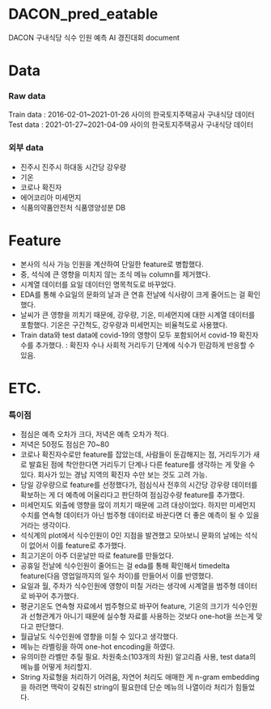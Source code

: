 # DACON_pred_eatable

DACON 구내식당 식수 인원 예측 AI 경진대회 document

# Data
### Raw data
Train data : 2016-02-01\~2021-01-26 사이의 한국토지주택공사 구내식당 데이터  
Test data : 2021-01-27\~2021-04-09 사이의 한국토지주택공사 구내식당 데이터  
### 외부 data
- 진주시 진주시 하대동 시간당 강우량  
- 기온  
- 코로나 확진자  
- 에어코리아 미세먼지  
- 식품의약품안전처 식품영양성분 DB  

# Feature
- 본사의 식사 가능 인원을 계산하여 단일한 feature로 병합했다.
- 중, 석식에 큰 영향을 미치지 않는 조식 메뉴 column를 제거했다.
- 시계열 데이터를 요일 데이터인 명목척도로 바꾸었다.
- EDA를 통해 수요일의 문화의 날과 큰 연휴 전날에 식사량이 크게 줄어드는 걸 확인했다.
- 날씨가 큰 영향을 끼치기 때문에, 강우량, 기온, 미세먼지에 대한 시계열 데이터를 포함했다. 기온은 구간척도, 강우량과 미세먼지는 비율척도로 사용했다.
- Train data와 test data에 covid-19의 영향이 모두 포함되어서 covid-19 확진자 수를 추가했다. : 확진자 수나 사회적 거리두기 단계에 식수가 민감하게 반응할 수 있음.

# ETC.
### 특이점
- 점심은 예측 오차가 크다, 저녁은 예측 오차가 적다.
- 저녁은 50정도 점심은 70~80
- 코로나 확진자수로만 feature를 잡았는데, 사람들이 둔감해지는 점, 거리두기가 새로 발효된 점에 착안한다면 거리두기 단계나 다른 feature를 생각하는 게 맞을 수 있다. 회사가 있는 경남 지역의 확진자 수만 보는 것도 고려 가능.
- 당일 강우량으로 feature를 선정했다가, 점심식사 전후의 시간당 강우량 데이터를 확보하는 게 더 예측에 어울리다고 판단하여 점심강수량 feature를 추가했다.
- 미세먼지도 외출에 영향을 많이 끼치기 때문에 고려 대상이었다. 하지만 미세먼지 수치를 연속형 데이터가 아닌 범주형 데이터로 바꾼다면 더 좋은 예측이 될 수 있을거라는 생각이다.
- 석식계의 plot에서 식수인원이 0인 지점을 발견했고 모아보니 문화의 날에는 석식이 없어서 이를 feature로 추가했다.
- 최고기온이 아주 더운날만 따로 feature를 만들었다. 
- 공휴일 전날에 식수인원이 줄어드는 걸 eda를 통해 확인해서 timedelta feature(다음 영업일까지의 일수 차이)를 만들어서 이를 반영했다.
- 요일과 월, 주차가 식수인원에 영향이 미칠 거라는 생각에 시계열을 범주형 데이터로 바꾸어 추가했다.
- 평균기온도 연속형 자료에서 범주형으로 바꾸어 feature, 기온의 크기가 식수인원과 선형관계가 아니기 때문에 실수형 자료를 사용하는 것보다 one-hot을 쓰는게 맞다고 판단했다.
- 월급날도 식수인원에 영향을 미칠 수 있다고 생각했다.
- 메뉴는 라벨링을 하여 one-hot encoding을 하였다.
- 유의미한 라벨만 추릴 필요. 차원축소(103개의 차원) 알고리즘 사용, test data의 메뉴를 어떻게 처리할지.
- String 자료형을 처리하기 어려움, 자연어 처리도 애매한 게 n-gram embedding을 하려면 맥락이 갖춰진 string이 필요한데 단순 메뉴의 나열이라 처리가 힘들었다.
